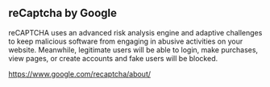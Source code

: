 ## reCaptcha by Google
reCAPTCHA uses an advanced risk analysis engine and adaptive challenges to keep malicious 
software from engaging in abusive activities on your website. Meanwhile, legitimate users will 
be able to login, make purchases, view pages, or create accounts and fake users will be blocked.

https://www.google.com/recaptcha/about/
